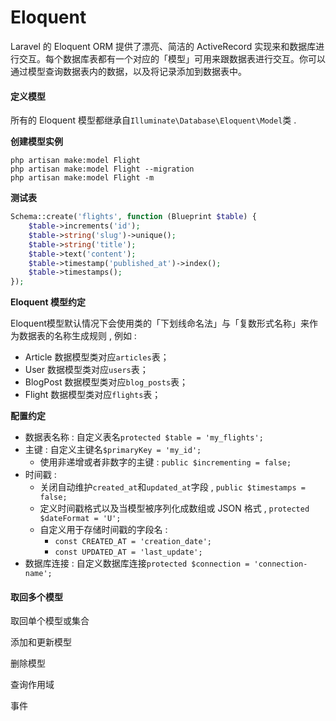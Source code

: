 # Eloquent

Laravel 的 Eloquent ORM 提供了漂亮、简洁的 ActiveRecord 实现来和数据库进行交互。每个数据库表都有一个对应的「模型」可用来跟数据表进行交互。你可以通过模型查询数据表内的数据，以及将记录添加到数据表中。

#### 定义模型

所有的 Eloquent 模型都继承自`Illuminate\Database\Eloquent\Model`类 .

**创建模型实例**

```
php artisan make:model Flight
php artisan make:model Flight --migration
php artisan make:model Flight -m
```

**测试表**

```php
Schema::create('flights', function (Blueprint $table) {
    $table->increments('id');
    $table->string('slug')->unique();
    $table->string('title');
    $table->text('content');
    $table->timestamp('published_at')->index();
    $table->timestamps();
});
```

**Eloquent 模型约定**

Eloquent模型默认情况下会使用类的「下划线命名法」与「复数形式名称」来作为数据表的名称生成规则 , 例如 :

* Article 数据模型类对应`articles`表；
* User 数据模型类对应`users`表；
* BlogPost 数据模型类对应`blog_posts`表；
* Flight 数据模型类对应`flights`表；

**配置约定**

* 数据表名称 : 自定义表名`protected $table = 'my_flights';`
* 主键 : 自定义主键名`$primaryKey = 'my_id';`
  * 使用非递增或者非数字的主键 : `public $incrementing = false;`
* 时间戳 : 
  * 关闭自动维护`created_at`和`updated_at`字段 , `public $timestamps = false;`
  * 定义时间戳格式以及当模型被序列化成数组或 JSON 格式 , `protected $dateFormat = 'U';`
  * 自定义用于存储时间戳的字段名 : 
    * `const CREATED_AT = 'creation_date';`
    * `const UPDATED_AT = 'last_update';`
* 数据库连接 : 自定义数据库连接`protected $connection = 'connection-name';`

#### 取回多个模型

取回单个模型或集合

添加和更新模型

删除模型

查询作用域

事件

